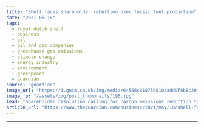 ```yaml
---
title: "Shell faces shareholder rebellion over fossil fuel production"
date: "2021-05-18"
tags: 
  - royal dutch shell
  - business
  - oil
  - oil and gas companies
  - greenhouse gas emissions
  - climate change
  - energy industry
  - environment
  - greenpeace
  - guardian
source: "guardian"
image_url: "https://i.guim.co.uk/img/media/64566c81875b8104add9f8b8c20fe2cdd8188d95/379_908_4924_2955/master/4924.jpg?width=460&quality=85&auto=format&fit=max&s=ac42314326a4b29eb733593a85d952b0"
image_fp: "/assets/img/post_thumbnails/196.jpg"
lead: "Shareholder resolution calling for carbon emissions reduction targets receives 30% of votes Shell has faced a significant shareholder rebellion on a vote calling for the oil company to set firm targets to wind down fossil fuel production.A shareholde..."
article_url: "https://www.theguardian.com/business/2021/may/18/shell-faces-shareholder-rebellion-over-fossil-fuel-production"
---
```


---
